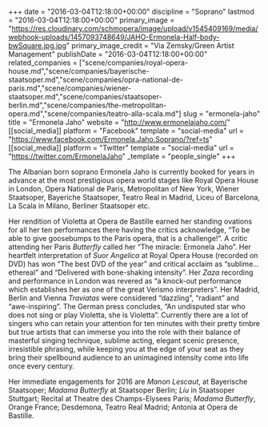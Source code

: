 +++
date = "2016-03-04T12:18:00+00:00"
discipline = "Soprano"
lastmod = "2016-03-04T12:18:00+00:00"
primary_image = "https://res.cloudinary.com/schmopera/image/upload/v1545409169/media/webhook-uploads/1457093748649/JAHO-Ermonela-Half-body-bwSquare.jpg.jpg"
primary_image_credit = "Via Zemsky/Green Artist Management"
publishDate = "2016-03-04T12:18:00+00:00"
related_companies = ["scene/companies/royal-opera-house.md","scene/companies/bayerische-staatsoper.md","scene/companies/opra-national-de-paris.md","scene/companies/wiener-staatsoper.md","scene/companies/staatsoper-berlin.md","scene/companies/the-metropolitan-opera.md","scene/companies/teatro-alla-scala.md"]
slug = "ermonela-jaho"
title = "Ermonela Jaho"
website = "http://www.ermonelajaho.com/"
[[social_media]]
platform = "Facebook"
template = "social-media"
url = "https://www.facebook.com/Ermonela.Jaho.Soprano/?ref=ts"
[[social_media]]
platform = "Twitter"
template = "social-media"
url = "https://twitter.com/ErmonelaJaho"
_template = "people_single"
+++

The Albanian born soprano Ermonela Jaho is currently booked for years in advance at the most prestigious opera world stages like Royal Opera House in London, Opera National de Paris, Metropolitan of New York, Wiener Staatsoper, Bayeriche Staatsoper, Teatro Real in Madrid, Liceu of Barcelona, La Scala in Milano, Berliner Staatsoper etc.

Her rendition of Violetta at Opera de Bastille earned her standing ovations for all her ten performances there having the critics acknowledge, “To be able to give goosebumps to the Paris opera, that is a challenge!”. A critic attending her Paris *Butterfly* called her “The miracle: Ermonela Jaho”. Her heartfelt interpretation of *Suor Angelica* at Royal Opera House (recorded on DVD) has won “The best DVD of the year” and critical acclaim as “sublime… ethereal” and “Delivered with bone-shaking intensity”. Her *Zaza* recording and performance in London was revered as “a knock-out performance which establishes her as one of the great Verismo interpreters”. Her Madrid, Berlin and Vienna *Traviatas* were considered “dazzling”, “radiant” and “awe-inspiring”. The German press concludes, “An undisputed star who does not sing or play Violetta, she is Violetta”. Currently there are a lot of singers who can retain your attention for ten minutes with their pretty timbre but true artists that can immerse you into the role with their balance of masterful singing technique, sublime acting, elegant scenic presence, irresistible phrasing, while keeping you at the edge of your seat as they bring their spellbound audience to an unimagined intensity come into life once every century.

Her immediate engagements for 2016 are *Manon Lescaut*, at Bayerische Staatsoper; *Madama Butterfly* at Staatsoper Berlin; *Liu* in Staatsoper Stuttgart; Recital at Theatre des Champs-Elysees Paris; *Madama Butterfly*, Orange France; Desdemona, Teatro Real Madrid; Antonia at Opera de Bastille.
